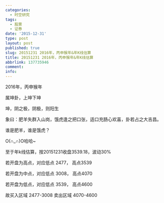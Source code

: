 ```yaml
---
categories:
  - 时空研究
tags:
  - 股票
  - 证券
date: '2015-12-31'
type: post
layout: post
published: true
slug: 20151231 2016年，丙申猴年&年K线估算
title: 20151231 2016年，丙申猴年&年K线估算
abbrlink: 137735946
comment:
info:
---
```

2016年，丙申猴年

属坤卦，上坤下坤

坤，阴之极，阴极，则阳生​

象曰：肥羊失群入山岗，饿虎逢之把口张，适口充肠心欢喜，卦若占之大吉昌。

谁是肥羊，谁是饿虎？

O(∩_∩)O哈哈~​


​至于年k线估算，按20151231收盘3539.18，波动30%

若开盘为高点，对应低点 2477， 高点3539 

若开盘为中点，对应低点 3008， 高点4070 

若开盘为低点，对应低点 3539， 高点4600 

故买入区域 2477-3008 卖出区域 4070-4600​